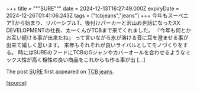 +++
title = """SURE"""
date = 2024-12-13T16:27:49.000Z
expiryDate = 2024-12-26T01:41:06.243Z
tags = ["tcbjeans","jeans"]
+++
今年もスーベニアTから始まり、リバーシブルT、後付けパーカーと沢山お世話になったXX DEVELOPMENTの社長、太一くんがTCBまで来てくれました。 『今年も何とかお互い続ける事が出来たね』 って言いながら氷が溶ける音に耳を澄ませる事が出来て嬉しく思います。 来年もそれぞれが良いライバルとしてモノづくりをする。 時にはSUREのフードにTCBのGジャンやカバーオールを合わせるようなミックス性が高く相性の良い商品をこれからも作る事が出 \[…\]

The post [SURE](http://tcbjeans.com/2024/12/14/50380) first appeared on [TCB jeans](http://tcbjeans.com).

[[source]](http://tcbjeans.com/2024/12/14/50380)

